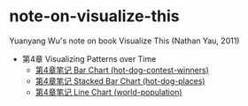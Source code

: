 note-on-visualize-this
======================

Yuanyang Wu's note on book Visualize This (Nathan Yau, 2011)



 - 第4章 Visualizing Patterns over Time
   - [第4章笔记 Bar Chart (hot-dog-contest-winners)](ch04-hot-dog-contest-winners)
   - [第4章笔记 Stacked Bar Chart (hot-dog-places)](ch04-hot-dog-places)
   - [第4章笔记 Line Chart (world-population)](ch04-world-population)
